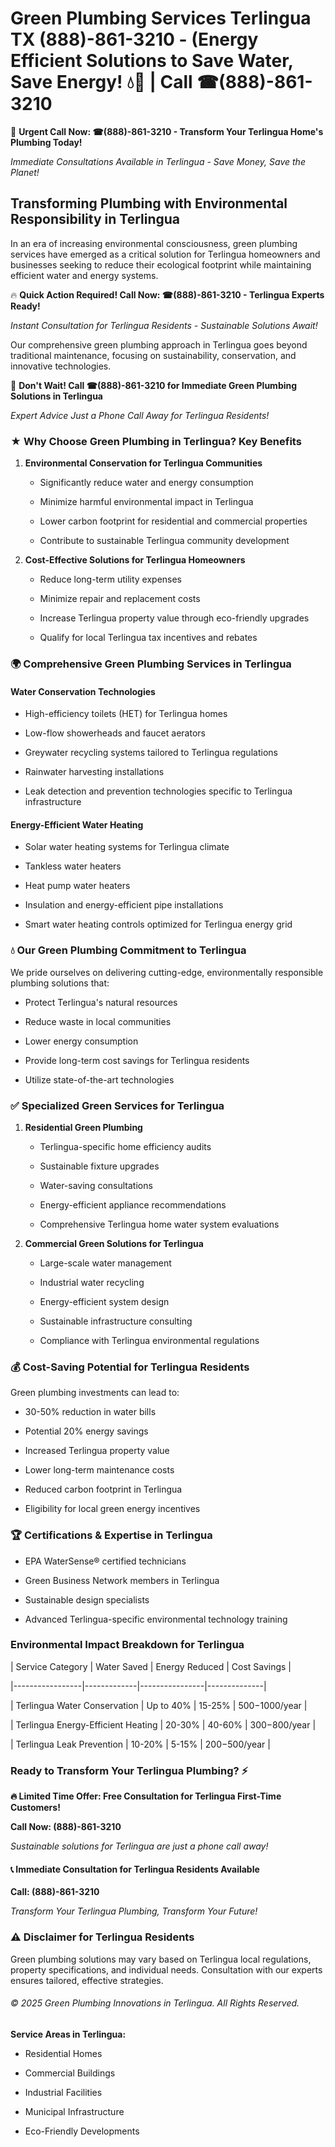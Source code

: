 # Green Plumbing Services Terlingua TX (888)-861-3210 - (Energy Efficient Solutions to Save Water, Save Energy! 💧🌿 | Call ☎(888)-861-3210

🚨 **Urgent Call Now: ☎(888)-861-3210 - Transform Your Terlingua Home's Plumbing Today!**
*Immediate Consultations Available in Terlingua - Save Money, Save the Planet!*

## Transforming Plumbing with Environmental Responsibility in Terlingua

In an era of increasing environmental consciousness, green plumbing services have emerged as a critical solution for Terlingua homeowners and businesses seeking to reduce their ecological footprint while maintaining efficient water and energy systems. 

🔥 **Quick Action Required! Call Now: ☎(888)-861-3210 - Terlingua Experts Ready!**
*Instant Consultation for Terlingua Residents - Sustainable Solutions Await!*

Our comprehensive green plumbing approach in Terlingua goes beyond traditional maintenance, focusing on sustainability, conservation, and innovative technologies.

🚨 **Don't Wait! Call ☎(888)-861-3210 for Immediate Green Plumbing Solutions in Terlingua**
*Expert Advice Just a Phone Call Away for Terlingua Residents!*

### ★ Why Choose Green Plumbing in Terlingua? Key Benefits

1. **Environmental Conservation for Terlingua Communities** 
   - Significantly reduce water and energy consumption
   - Minimize harmful environmental impact in Terlingua
   - Lower carbon footprint for residential and commercial properties
   - Contribute to sustainable Terlingua community development

2. **Cost-Effective Solutions for Terlingua Homeowners** 
   - Reduce long-term utility expenses
   - Minimize repair and replacement costs
   - Increase Terlingua property value through eco-friendly upgrades
   - Qualify for local Terlingua tax incentives and rebates

### 🌍 Comprehensive Green Plumbing Services in Terlingua

#### Water Conservation Technologies
- High-efficiency toilets (HET) for Terlingua homes
- Low-flow showerheads and faucet aerators
- Greywater recycling systems tailored to Terlingua regulations
- Rainwater harvesting installations
- Leak detection and prevention technologies specific to Terlingua infrastructure

#### Energy-Efficient Water Heating
- Solar water heating systems for Terlingua climate
- Tankless water heaters
- Heat pump water heaters
- Insulation and energy-efficient pipe installations
- Smart water heating controls optimized for Terlingua energy grid

### 💧 Our Green Plumbing Commitment to Terlingua

We pride ourselves on delivering cutting-edge, environmentally responsible plumbing solutions that:
- Protect Terlingua's natural resources
- Reduce waste in local communities
- Lower energy consumption
- Provide long-term cost savings for Terlingua residents
- Utilize state-of-the-art technologies

### ✅ Specialized Green Services for Terlingua

1. **Residential Green Plumbing**
   - Terlingua-specific home efficiency audits
   - Sustainable fixture upgrades
   - Water-saving consultations
   - Energy-efficient appliance recommendations
   - Comprehensive Terlingua home water system evaluations

2. **Commercial Green Solutions for Terlingua**
   - Large-scale water management
   - Industrial water recycling
   - Energy-efficient system design
   - Sustainable infrastructure consulting
   - Compliance with Terlingua environmental regulations

### 💰 Cost-Saving Potential for Terlingua Residents

Green plumbing investments can lead to:
- 30-50% reduction in water bills
- Potential 20% energy savings
- Increased Terlingua property value
- Lower long-term maintenance costs
- Reduced carbon footprint in Terlingua
- Eligibility for local green energy incentives

### 🏆 Certifications & Expertise in Terlingua

- EPA WaterSense® certified technicians
- Green Business Network members in Terlingua
- Sustainable design specialists
- Advanced Terlingua-specific environmental technology training

### Environmental Impact Breakdown for Terlingua

| Service Category | Water Saved | Energy Reduced | Cost Savings |
|-----------------|-------------|----------------|--------------|
| Terlingua Water Conservation | Up to 40% | 15-25% | $500-$1000/year |
| Terlingua Energy-Efficient Heating | 20-30% | 40-60% | $300-$800/year |
| Terlingua Leak Prevention | 10-20% | 5-15% | $200-$500/year |

### Ready to Transform Your Terlingua Plumbing? ⚡

**🔥 Limited Time Offer: Free Consultation for Terlingua First-Time Customers!**

**Call Now: (888)-861-3210**
*Sustainable solutions for Terlingua are just a phone call away!*

#### 📞 Immediate Consultation for Terlingua Residents Available

**Call: (888)-861-3210**
*Transform Your Terlingua Plumbing, Transform Your Future!*

### ⚠️ Disclaimer for Terlingua Residents

Green plumbing solutions may vary based on Terlingua local regulations, property specifications, and individual needs. Consultation with our experts ensures tailored, effective strategies.

###### © 2025 Green Plumbing Innovations in Terlingua. All Rights Reserved.

**Service Areas in Terlingua:** 
- Residential Homes
- Commercial Buildings
- Industrial Facilities
- Municipal Infrastructure
- Eco-Friendly Developments
